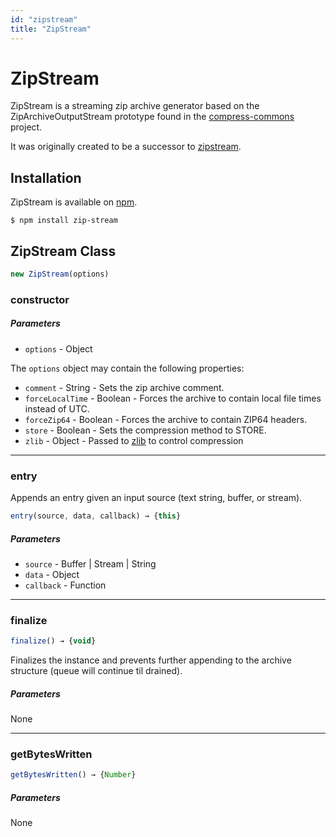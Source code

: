 ```yaml
---
id: "zipstream"
title: "ZipStream"
---
```


# ZipStream

ZipStream is a streaming zip archive generator based on the ZipArchiveOutputStream prototype
found in the [compress-commons](https://www.npmjs.com/package/compress-commons) project.

It was originally created to be a successor to [zipstream](https://npmjs.org/package/zipstream).

## Installation

ZipStream is available on [npm](https://www.npmjs.com/package/zip-stream).

`$ npm install zip-stream`

## ZipStream Class

```js
new ZipStream(options)
```

### constructor

##### Parameters

- `options` - Object

The `options` object may contain the following properties:

- `comment` - String - Sets the zip archive comment.
- `forceLocalTime` - Boolean - Forces the archive to contain local file times instead of UTC.
- `forceZip64` - Boolean - Forces the archive to contain ZIP64 headers.
- `store` - Boolean - Sets the compression method to STORE.
- `zlib` - Object - Passed to [zlib](https://nodejs.org/api/zlib.html#zlib_class_options) to control compression

---

### entry

Appends an entry given an input source (text string, buffer, or stream).

```js
entry(source, data, callback) → {this}
```

##### Parameters

- `source` - Buffer | Stream | String
- `data` - Object
- `callback` - Function

---

### finalize

```js
finalize() → {void}
```

Finalizes the instance and prevents further appending to the archive structure (queue will continue til drained).

##### Parameters

None

---

### getBytesWritten

```js
getBytesWritten() → {Number}
```

##### Parameters

None
